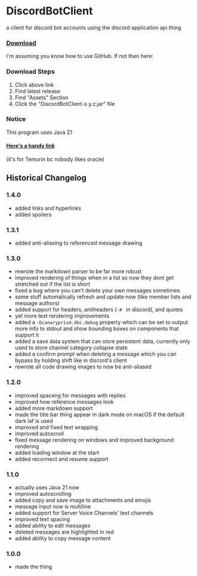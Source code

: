 # DiscordBotClient

a client for discord bot accounts using the discord application api thing

### [Download](https://github.com/Canary-Prism/DiscordBotClient/releases/)

I'm assuming you know how to use GitHub. If not then here:

### Download Steps

1. Click above link
2. Find latest release
3. Find "Assets" Section
4. Click the "DiscordBotClient-x.y.z.jar" file

### Notice

This program uses Java 21

#### [Here's a handy link](https://adoptium.net/temurin/releases/?version=21)

(it's for Temurin bc nobody likes oracle)


## Historical Changelog

### 1.4.0
- added links and hyperlinks
- added spoilers

### 1.3.1
- added anti-aliasing to referenced message drawing

### 1.3.0
- rewrote the markdown parser to be far more robust
- improved rendering of things when in a list so now they dont get stretched out if the list is short
- fixed a bug where you can't delete your own messages sometimes
- some stuff automatically refresh and update now (like member lists and message authors)
- added support for headers, antiheaders (`-# ` in discord), and quotes
- yet more text rendering improvements
- added a `-Dcanaryprism.dbc.debug` property which can be set to output more info to stdout and show bounding boxes on components that support it
- added a save data system that can store persistent data, currently only used to store channel category collapse state
- added a confirm prompt when deleting a message which you can bypass by holding shift like in discord's client
- rewrote all code drawing images to now be anti-aliased

### 1.2.0
- improved spaceng for messages with replies
- improved how reference messages look
- added more markdown support
- made the title bar thing appear in dark mode on macOS if the default dark laf is used
- improved and fixed text wrapping
- improved autoscroll
- fixed message rendering on windows and improved background rendering
- added loading window at the start
- added reconnect and resume support

### 1.1.0
- actually uses Java 21 now
- improved autoscrolling
- added copy and save image to attachments and emojis
- message input now is multiline
- added support for Server Voice Channels' text channels
- improved text spacing
- added ability to edit messages
- deleted messages are highlighted in red
- added ability to copy message content

### 1.0.0
- made the thing